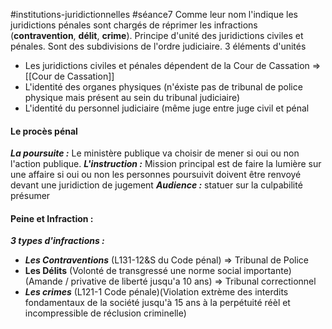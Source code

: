#institutions-juridictionnelles #séance7 
Comme leur nom l'indique les juridictions pénales sont chargés de réprimer les infractions (**contravention**, **délit**, **crime**). 
Principe d'unité des juridictions civiles et pénales. Sont des subdivisions de l'ordre judiciaire.
3 éléments d'unités
- Les juridictions civiles et pénales dépendent de la Cour de Cassation => [[Cour de Cassation]]
- L'identité des organes physiques (n'éxiste pas de tribunal de police physique mais présent au sein du tribunal judiciaire)
- L'identité du personnel judiciaire (même juge entre juge civil et pénal

#### Le procès pénal
***La poursuite :*** Le ministère publique va choisir de mener si oui ou non l'action publique.
***L'instruction :*** Mission principal est de faire la lumière sur une affaire si oui ou non les personnes poursuivit doivent être renvoyé devant une juridiction de jugement
***Audience :*** statuer sur la culpabilité présumer

#### Peine et Infraction :
***3 types d'infractions :***
- ***Les Contraventions*** (L131-12&S du Code pénal) => Tribunal de Police
- **Les Délits** (Volonté de transgressé une norme social importante) (Amande / privative de liberté jusqu'a 10 ans) => Tribunal correctionnel
- ***Les crimes*** (L121-1 Code pénale)(Violation extrème des interdits fondamentaux de la société jusqu'à 15 ans à la perpétuité réèl et incompressible de réclusion criminelle)


